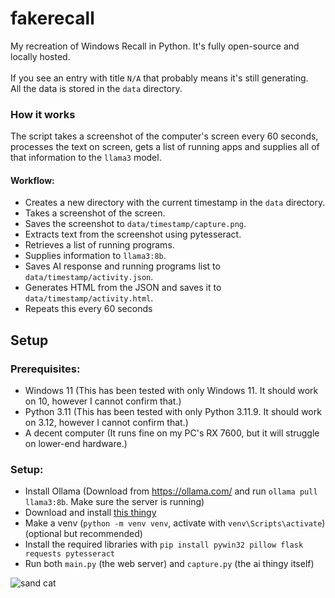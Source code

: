 # fakerecall
My recreation of Windows Recall in Python. It's fully open-source and locally hosted.
<br><br>
If you see an entry with title `N/A` that probably means it's still generating.<br>
All the data is stored in the `data` directory.
### How it works
The script takes a screenshot of the computer's screen every 60 seconds, processes the text on screen, gets a list of running apps and supplies all of that information to the `llama3` model.
#### Workflow:
- Creates a new directory with the current timestamp in the `data` directory.
- Takes a screenshot of the screen.
- Saves the screenshot to `data/timestamp/capture.png`.
- Extracts text from the screenshot using pytesseract.
- Retrieves a list of running programs.
- Supplies information to `llama3:8b`.
- Saves AI response and running programs list to `data/timestamp/activity.json`.
- Generates HTML from the JSON and saves it to `data/timestamp/activity.html`.
- Repeats this every 60 seconds
## Setup
### Prerequisites:
- Windows 11 (This has been tested with only Windows 11. It should work on 10, however I cannot confirm that.)
- Python 3.11 (This has been tested with only Python 3.11.9. It should work on 3.12, however I cannot confirm that.)
- A decent computer (It runs fine on my PC's RX 7600, but it will struggle on lower-end hardware.)
### Setup:
- Install Ollama (Download from https://ollama.com/ and run `ollama pull llama3:8b`. Make sure the server is running)
- Download and install [this thingy](https://github.com/UB-Mannheim/tesseract/releases/download/v5.4.0.20240606/tesseract-ocr-w64-setup-5.4.0.20240606.exe)
- Make a venv (`python -m venv venv`, activate with `venv\Scripts\activate`) (optional but recommended)
- Install the required libraries with `pip install pywin32 pillow flask requests pytesseract`
- Run both `main.py` (the web server) and `capture.py` (the ai thingy itself)

![sand cat](http://i.ipg.pw/sandcats/sunaaa0720-20210425-0005.jpg)
